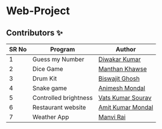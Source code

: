 # Web-Project

## Contributors ✨

SR No   | Program | Author  
--- | --- | ---
1 | Guess my Number | [Diwakar Kumar](https://github.com/diwakar1593)
2 | Dice Game | [Manthan Khawse](https://github.com/manthankhawse)
3 | Drum Kit | [Biswajit Ghosh](https://github.com/biswajit150803)
4 | Snake game | [Animesh Mondal](https://github.com/animeshMondal-crypto)
5 | Controlled brightness |[Vats Kumar Sourav](https://github.com/Vatss9)
6 | Restaurant website | [Amit Kumar Mondal](https://github.com/Amit5620)
7 | Weather App | [Manvi Rai](https://github.com/manvi-rai)